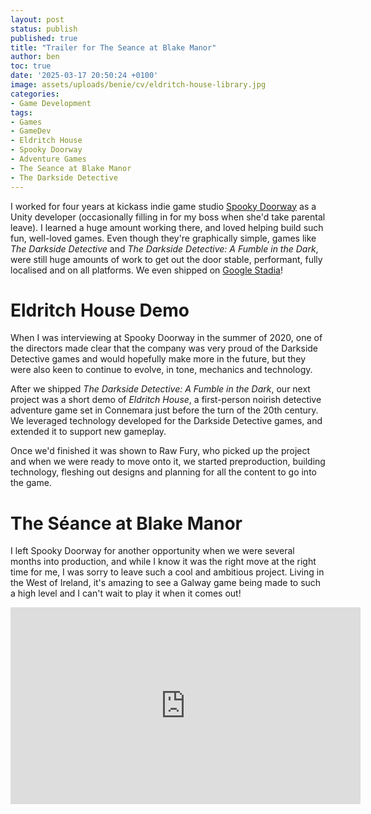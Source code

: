 ```yaml
---
layout: post
status: publish
published: true
title: "Trailer for The Seance at Blake Manor"
author: ben
toc: true
date: '2025-03-17 20:50:24 +0100'
image: assets/uploads/benie/cv/eldritch-house-library.jpg
categories:
- Game Development
tags:
- Games
- GameDev
- Eldritch House
- Spooky Doorway
- Adventure Games
- The Seance at Blake Manor
- The Darkside Detective
---
```

I worked for four years at kickass indie game studio [Spooky Doorway](https://www.spookydoorway.com/) as a Unity developer (occasionally filling in for my boss when she'd take parental leave). I learned a huge amount working there, and loved helping build such fun, well-loved games. Even though they're graphically simple, games like _The Darkside Detective_ and _The Darkside Detective: A Fumble in the Dark_, were still huge amounts of work to get out the door stable, performant, fully localised and on all platforms. We even shipped on [Google Stadia](https://www.theverge.com/23380140/google-stadia-ending-shutdown-latest-news-gaming-tech/archives/2)! 

# Eldritch House Demo
When I was interviewing at Spooky Doorway in the summer of 2020, one of the directors made clear that the company was very proud of the Darkside Detective games and would hopefully make more in the future, but they were also keen to continue to evolve, in tone, mechanics and technology.

After we shipped _The Darkside Detective: A Fumble in the Dark_, our next project was a short demo of _Eldritch House_, a first-person noirish detective adventure game set in Connemara just before the turn of the 20th century. We leveraged technology developed for the Darkside Detective games, and extended it to support new gameplay.

Once we'd finished it was shown to Raw Fury, who picked up the project and when we were ready to move onto it, we started preproduction, building technology, fleshing out designs and planning for all the content to go into the game.

# The Séance at Blake Manor
I left Spooky Doorway for another opportunity when we were several months into production, and while I know it was the right move at the right time for me, I was sorry to leave such a cool and ambitious project. Living in the West of Ireland, it's amazing to see a Galway game being made to such a high level and I can't wait to play it when it comes out!

<iframe width="560" height="315" src="https://www.youtube.com/embed/09m6cxehfFo?si=q6HAijo5OH03Vsnm" title="YouTube video player" frameborder="0" allow="accelerometer; autoplay; clipboard-write; encrypted-media; gyroscope; picture-in-picture; web-share" referrerpolicy="strict-origin-when-cross-origin" allowfullscreen></iframe>